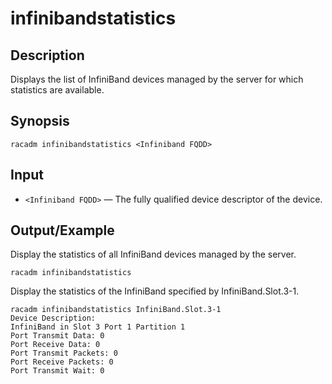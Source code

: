# infinibandstatistics

## Description

Displays the list of InfiniBand devices managed by the server for which statistics are available.

## Synopsis

```
racadm infinibandstatistics <Infiniband FQDD>
```

## Input

- `<Infiniband FQDD>` — The fully qualified device descriptor of the device.

## Output/Example

Display the statistics of all InfiniBand devices managed by the server.

```
racadm infinibandstatistics
```

Display the statistics of the InfiniBand specified by InfiniBand.Slot.3-1.

```
racadm infinibandstatistics InfiniBand.Slot.3-1
Device Description:
InfiniBand in Slot 3 Port 1 Partition 1
Port Transmit Data: 0
Port Receive Data: 0
Port Transmit Packets: 0
Port Receive Packets: 0
Port Transmit Wait: 0
```